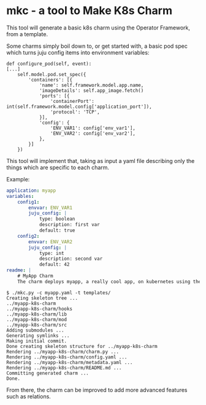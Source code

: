 # mkc - a tool to Make K8s Charm

This tool will generate a basic k8s charm using the Operator Framework, from a
template.

Some charms simply boil down to, or get started with, a basic pod spec which
turns juju config items into environment variables:

    def configure_pod(self, event):
    [...]
        self.model.pod.set_spec({
            'containers': [{
                'name': self.framework.model.app.name,
                'imageDetails': self.app_image.fetch()
                'ports': [{
                    'containerPort': int(self.framework.model.config['application_port']),
                    'protocol': 'TCP',
                }],
                'config': {
                    'ENV_VAR1': config['env_var1'],
                    'ENV_VAR2': config['env_var2'],
                },
            }]
        })

This tool will implement that, taking as input a yaml file describing only the
things which are specific to each charm.

Example:

```yaml
application: myapp
variables:
    config1:
        envvar: ENV_VAR1
        juju_config: |
            type: boolean
            description: first var
            default: true
    config2:
        envvar: ENV_VAR2
        juju_config: |
            type: int
            description: second var
            default: 42
readme: |
    # MyApp Charm
    The charm deploys myapp, a really cool app, on kubernetes using the Operator Framework.
```

```
$ ./mkc.py -c myapp.yaml -t templates/
Creating skeleton tree ...
../myapp-k8s-charm
../myapp-k8s-charm/hooks
../myapp-k8s-charm/lib
../myapp-k8s-charm/mod
../myapp-k8s-charm/src
Adding submodules ...
Generating symlinks ...
Making initial commit.
Done creating skeleton structure for ../myapp-k8s-charm
Rendering ../myapp-k8s-charm/charm.py ...
Rendering ../myapp-k8s-charm/config.yaml ...
Rendering ../myapp-k8s-charm/metadata.yaml ...
Rendering ../myapp-k8s-charm/README.md ...
Committing generated charm ...
Done.
```

From there, the charm can be improved to add more advanced features such as
relations.
